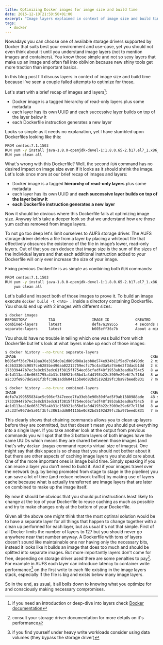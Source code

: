 ```yaml
---
title: Optimizing Docker images for image size and build time
date: 2015-12-10T21:50:50+01:00
excerpt: "Image layers explained in context of image size and build time"
tags:
  - docker
---
```


Nowadays you can choose one of available storage drivers supported by Docker that suits best your environment and use-case, yet you should not even think about it until you understand image layers (not to mention images and containers).
You know those simple and not so sexy layers that make up an image and often fall into oblivion because new shiny tools get more traction than important basics.

In this blog post I'll discuss layers in context of image size and build time because I've seen a couple failed attempts to optimize for those.

Let's start with a brief recap of images and layers[^1]:

- Docker image is a tagged hierarchy of read-only layers plus some metadata
- each layer has its own UUID and each successive layer builds on top of the layer below it
- each Dockerfile instruction generates a new layer

Looks so simple as it needs no explanation, yet I have stumbled upon Dockerfiles looking like this:

```sh
FROM centos:7.1.1503
RUN yum -y install java-1.8.0-openjdk-devel-1:1.8.0.65-2.b17.el7_1.x86_64
RUN yum clean all
```

What's wrong with this Dockerfile?
Well, the second `RUN` command has no desired impact on image size even if it looks as it should shrink the image.
Let's look once more at our brief recap of images and layers:

- Docker image is a tagged **hierarchy of read-only layers** plus some metadata
- each layer has its own UUID and **each successive layer builds on top of the layer below it**
- **each Dockerfile instruction generates a new layer**

Now it should be obvious where this Dockerfile fails at optimizing image size.
Anyway let's take a deeper look so that we understand how are those yum caches removed from image layers.

To not go too deep let's limit ourselves to AUFS storage driver.
The AUFS storage driver deletes a file from a layer by placing a whiteout file that effectively obscures the existence of the file in image’s lower, read-only layers.
Out of that you can deduce that image size is the sum of the sizes of the individual layers and that each additional instruction added to your Dockerfile will only ever increase the size of your image.

Fixing previous Dockerfile is as simple as combining both `RUN` commands:

```sh
FROM centos:7.1.1503
RUN yum -y install java-1.8.0-openjdk-devel-1:1.8.0.65-2.b17.el7_1.x86_64 && \
    yum clean all
```

Let's build and inspect both of those images to prove it.
To build an image execute `docker build -t <TAG> .` inside a directory containing Dockerfile.
You should end up with 2 images with different sizes:

```sh
$ docker images
REPOSITORY          TAG                 IMAGE ID            CREATED              VIRTUAL SIZE
combined-layers     latest              defa7a199555        4 seconds ago        407 MB
separate-layers     latest              b605eff36c7b        About a minute ago   471.8 MB
```

You should have no trouble in telling which one was build from which Dockerfile but let's look at what layers make up each of those images:

```sh
$ docker history --no-trunc separate-layers
IMAGE                                                              CREATED             CREATED BY                                                                                         SIZE
b605eff36c7b418aa30e315dc0a1d809d08a1ebb8e574e934b11f5ad7cd490dc   2 minutes ago       /bin/sh -c yum clean all                                                                           2.277 MB
4c363330dc9057ce6285be496aa02212759ecfc75c4ad3a9a74e6e2f3dacb1dd   2 minutes ago       /bin/sh -c yum -y install java-1.8.0-openjdk-devel-1:1.8.0.65-2.b17.el7_1.x86_64                   257.5 MB
173339447b7ec3e8cb93edc61f3815ff754ec66cfadf48f1953ab3ead6a754c5   8 weeks ago         /bin/sh -c #(nop) CMD ["/bin/bash"]                                                                0 B
4e1d113aa16e0631795a4b31c150921e35bd1a3d4193b22c3909e29e6f7c718d   8 weeks ago         /bin/sh -c #(nop) ADD file:d68b6041059c394e0f95effd6517765405402b4302fe16cf864f658ba8b25a97 in /   212.1 MB
a2c33fe967de5a01f3bfc3861add604115be0d82bd5192d29fc3ba97beedb831   7 months ago        /bin/sh -c #(nop) MAINTAINER The CentOS Project <cloud-ops@centos.org> - ami_creator               0 B
```

```sh
$ docker history --no-trunc combined-layers
IMAGE                                                              CREATED             CREATED BY                                                                                              SIZE
defa7a199555834ac5c906cf347eece7fa33eb8e90b30dfad5f9ab1380988ade   48 seconds ago      /bin/sh -c yum -y install java-1.8.0-openjdk-devel-1:1.8.0.65-2.b17.el7_1.x86_64 &&     yum clean all   195 MB
173339447b7ec3e8cb93edc61f3815ff754ec66cfadf48f1953ab3ead6a754c5   8 weeks ago         /bin/sh -c #(nop) CMD ["/bin/bash"]                                                                     0 B
4e1d113aa16e0631795a4b31c150921e35bd1a3d4193b22c3909e29e6f7c718d   8 weeks ago         /bin/sh -c #(nop) ADD file:d68b6041059c394e0f95effd6517765405402b4302fe16cf864f658ba8b25a97 in /        212.1 MB
a2c33fe967de5a01f3bfc3861add604115be0d82bd5192d29fc3ba97beedb831   7 months ago        /bin/sh -c #(nop) MAINTAINER The CentOS Project <cloud-ops@centos.org> - ami_creator                    0 B
```

This clearly shows that chaining commands allows you to clean up layers before they are committed, but that doesn't mean you should put everything into a single layer.
If you take another look at the output from previous commands you will spot that the 3 bottom layers of both images have the same UUIDs which means they are shared between those images (and that's why `docker images` command reports virtual size of images).
One might say that disk space is so cheap that you should not bother about it but there are other aspects of caching image layers you should care about.
One of the more important ones is image build time.
Simply speaking if you can reuse a layer you don't need to build it.
And if your images travel over the network (e.g. by being promoted from stage to stage in the pipeline) you can save a lot of time (and reduce network traffic) by making use of layers cache because what is actually transferred are image layers that are later on combined to make up the image itself.

By now it should be obvious that you should put instructions least likely to change at the top of your Dockerfile to reuse caching as much as possible and try to make changes only at the bottom of your Dockerfile.

Given all the above one might think that the most optimal solution would be to have a separate layer for all things that happen to change together with a clean up performed for each layer, but as usual it's not that simple.
First of all Docker limits the number of layers to 127 but you should never go anywhere near that number anyway.
A Dockerfile with tons of layers doesn't sound like maintainable one nor having only the necessary bits, instead it looks like it builds an image that does too much and should be splitted into separate images.
But more importantly layers don't come for free, depending on storage driver used there are some penalties to pay[^2].
For example in AUFS each layer can introduce latency to container write performance[^3] on the first write to each file existing in the image layers stack, especially if the file is big and exists below many image layers.

So in the end, as usual, it all boils down to knowing what you optimize for and consciously making necessary compromises.

[^1]: if you need an introduction or deep-dive into layers check [Docker documentation](https://docs.docker.com/)
[^2]: consult your storage driver documentation for more details on it's performance
[^3]: if you find yourself under heavy write workloads consider using data volumes (they bypass the storage driver)
